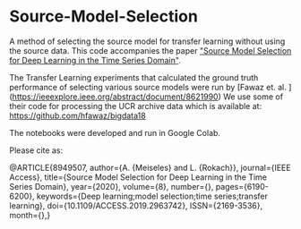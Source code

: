 # Source-Model-Selection
A method of selecting the source model for transfer learning without using the source data. This code accompanies the paper ["Source Model Selection for Deep Learning in the Time Series Domain"](https://ieeexplore.ieee.org/document/8949507).

The Transfer Learning experiments that calculated the ground truth performance of selecting various source models were run by [Fawaz et. al. ] (https://ieeexplore.ieee.org/abstract/document/8621990)
We use some of their code for processing the UCR archive data which is available at: https://github.com/hfawaz/bigdata18

The notebooks were developed and run in Google Colab.

Please cite as:

@ARTICLE{8949507,
author={A. {Meiseles} and L. {Rokach}},
journal={IEEE Access},
title={Source Model Selection for Deep Learning in the Time Series Domain},
year={2020},
volume={8},
number={},
pages={6190-6200},
keywords={Deep learning;model selection;time series;transfer learning},
doi={10.1109/ACCESS.2019.2963742},
ISSN={2169-3536},
month={},}

